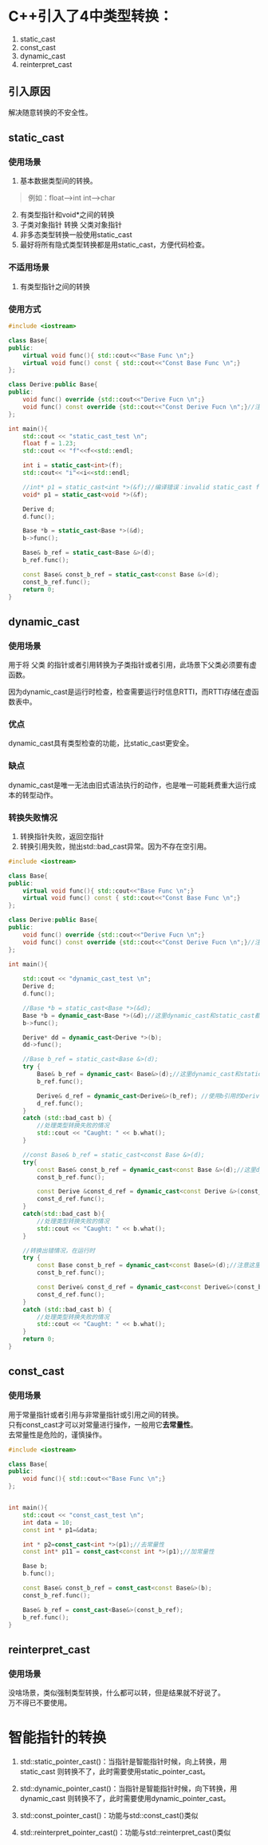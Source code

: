 # C++引入了4中类型转换：
1. static_cast
2. const_cast
3. dynamic_cast
4. reinterpret_cast

## 引入原因
解决随意转换的不安全性。

## static_cast
### 使用场景
1. 基本数据类型间的转换。  
>例如：float-->int int-->char
2. 有类型指针和void*之间的转换
3. 子类对象指针 转换 父类对象指针
4. 非多态类型转换一般使用static_cast
5. 最好将所有隐式类型转换都是用static_cast，方便代码检查。

### 不适用场景
1. 有类型指针之间的转换

### 使用方式
```C++
#include <iostream>

class Base{
public:
    virtual void func(){ std::cout<<"Base Func \n";}
    virtual void func() const { std::cout<<"Const Base Func \n";}
};

class Derive:public Base{
public:
    void func() override {std::cout<<"Derive Fucn \n";}
    void func() const override {std::cout<<"Const Derive Fucn \n";}//注意const要在override前面
};

int main(){
    std::cout << "static_cast_test \n";
    float f = 1.23;
    std::cout << "f"<<f<<std::endl;

    int i = static_cast<int>(f);
    std::cout<< "i"<<i<<std::endl;

    //int* p1 = static_cast<int *>(&f);//编译错误：invalid static_cast from type 'float *' to type 'int *'
    void* p1 = static_cast<void *>(&f);

    Derive d;
    d.func();

    Base *b = static_cast<Base *>(&d);
    b->func();

    Base& b_ref = static_cast<Base &>(d);
    b_ref.func();

    const Base& const_b_ref = static_cast<const Base &>(d);
    const_b_ref.func();
    return 0;
}
```
## dynamic_cast
### 使用场景
用于将 父类 的指针或者引用转换为子类指针或者引用，此场景下父类必须要有虚函数。  

因为dynamic_cast是运行时检查，检查需要运行时信息RTTI，而RTTI存储在虚函数表中。

### 优点
dynamic_cast具有类型检查的功能，比static_cast更安全。

### 缺点
dynamic_cast是唯一无法由旧式语法执行的动作，也是唯一可能耗费重大运行成本的转型动作。

### 转换失败情况
1. 转换指针失败，返回空指针
2. 转换引用失败，抛出std::bad_cast异常。因为不存在空引用。

```C++
#include <iostream>

class Base{
public:
    virtual void func(){ std::cout<<"Base Func \n";}
    virtual void func() const { std::cout<<"Const Base Func \n";}
};

class Derive:public Base{
public:
    void func() override {std::cout<<"Derive Fucn \n";}
    void func() const override {std::cout<<"Const Derive Fucn \n";}//注意const要在override前面
};

int main(){
    
    std::cout << "dynamic_cast_test \n";
    Derive d;
    d.func();

    //Base *b = static_cast<Base *>(&d);
    Base *b = dynamic_cast<Base *>(&d);//这里dynamic_cast和static_cast都可以。
    b->func();

    Derive* dd = dynamic_cast<Derive *>(b);
    dd->func();

    //Base b_ref = static_cast<Base &>(d);
    try {
        Base& b_ref = dynamic_cast< Base&>(d);//这里dynamic_cast和static_cast都可以。
        b_ref.func();

        Derive& d_ref = dynamic_cast<Derive&>(b_ref); //使用b引用的Derived对象
        d_ref.func();
    }
    catch (std::bad_cast b) {
        //处理类型转换失败的情况
        std::cout << "Caught: " << b.what();
    }

    //const Base& b_ref = static_cast<const Base &>(d);
    try{
        const Base& const_b_ref = dynamic_cast<const Base &>(d);//这里dynamic_cast和static_cast都可以。
        const_b_ref.func();

        const Derive &const_d_ref = dynamic_cast<const Derive &>(const_b_ref); //使用b引用的Derived对象
        const_d_ref.func();
    }
    catch(std::bad_cast b){
        //处理类型转换失败的情况
        std::cout << "Caught: " << b.what();
    }

    //转换出错情况，在运行时
    try {
        const Base const_b_ref = dynamic_cast<const Base&>(d);//注意这里，const Base const_b_ref 少了一个 &，下面转换时会失败，抛异常
        const_b_ref.func();

        const Derive& const_d_ref = dynamic_cast<const Derive&>(const_b_ref); //使用b引用的Derived对象
        const_d_ref.func();
    }
    catch (std::bad_cast b) {
        //处理类型转换失败的情况
        std::cout << "Caught: " << b.what();
    }
    return 0;
}
```

## const_cast
### 使用场景
用于常量指针或者引用与非常量指针或引用之间的转换。  
只有const_cast才可以对常量进行操作，一般用它**去常量性**。  
去常量性是危险的，谨慎操作。
```C++
#include <iostream>

class Base{
public:
    void func(){ std::cout<<"Base Func \n";}
};


int main(){
    std::cout << "const_cast_test \n";
    int data = 10;
    const int * p1=&data;

    int * p2=const_cast<int *>(p1);//去常量性
    const int* p11 = const_cast<const int *>(p1);//加常量性

    Base b;
    b.func();

    const Base& const_b_ref = const_cast<const Base&>(b);
    const_b_ref.func();

    Base& b_ref = const_cast<Base&>(const_b_ref);
    b_ref.func();
}
```

## reinterpret_cast
### 使用场景
没啥场景，类似强制类型转换，什么都可以转，但是结果就不好说了。  
万不得已不要使用。

# 智能指针的转换
1. std::static_pointer_cast()：当指针是智能指针时候，向上转换，用static_cast 则转换不了，此时需要使用static_pointer_cast。

2. std::dynamic_pointer_cast()：当指针是智能指针时候，向下转换，用dynamic_cast 则转换不了，此时需要使用dynamic_pointer_cast。

3. std::const_pointer_cast()：功能与std::const_cast()类似

4. std::reinterpret_pointer_cast()：功能与std::reinterpret_cast()类似